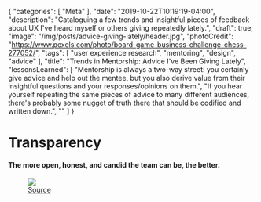 {
   "categories": [
      "Meta"
   ],
   "date": "2019-10-22T10:19:19-04:00",
   "description": "Cataloguing a few trends and insightful pieces of feedback about UX I've heard myself or others giving repeatedly lately.",
   "draft": true,
   "image": "/img/posts/advice-giving-lately/header.jpg",
   "photoCredit": "https://www.pexels.com/photo/board-game-business-challenge-chess-277052/",
   "tags": [
      "user experience research",
      "mentoring",
      "design",
      "advice"
   ],
   "title": "Trends in Mentorship: Advice I've Been Giving Lately",
   "lessonsLearned": [
      "Mentorship is always a two-way street: you certainly give advice and help out the mentee, but you also derive value from their insightful questions and your responses/opinions on them.",
      "If you hear yourself repeating the same pieces of advice to many different audiences, there's probably some nugget of truth there that should be codified and written down.",
      ""
   ]
}

# Transparency <a name="transparency" href="#transparency"><i class="ion-link"></i></a>
#### The more open, honest, and candid the team can be, the better.

<figure>
  <img src="https://media.giphy.com/media/3osxYamKD88c6pXdfO/giphy.gif" />
  <figcaption><a href="https://giphy.com/gifs/season-3-money-unicorn-3osxYamKD88c6pXdfO/">Source</a></figcaption>
</figure>
